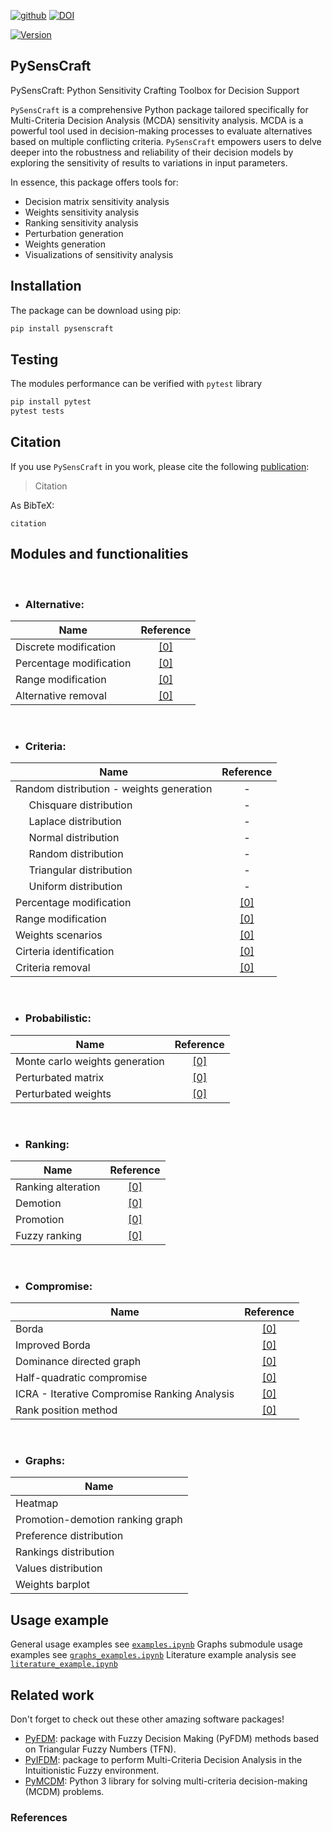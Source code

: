 [![github](https://img.shields.io/badge/github-repo-000.svg?logo=github&labelColor=gray&color=blue)](https://github.com/jwieckowski/pysenscraft)
[![DOI](https://zenodo.org/badge/206312286.svg)]()

<!-- [![License](https://img.shields.io/github/license/nlesc/pyfdm)]() -->

[![Version](https://img.shields.io/pypi/v/pyfdm)](https://pypi.org/project/)

## PySensCraft

PySensCraft: Python Sensitivity Crafting Toolbox for Decision Support

`PySensCraft` is a comprehensive Python package tailored specifically for Multi-Criteria Decision Analysis (MCDA) sensitivity analysis. MCDA is a powerful tool used in decision-making processes to evaluate alternatives based on multiple conflicting criteria. `PySensCraft` empowers users to delve deeper into the robustness and reliability of their decision models by exploring the sensitivity of results to variations in input parameters.

In essence, this package offers tools for:

- Decision matrix sensitivity analysis
- Weights sensitivity analysis
- Ranking sensitivity analysis
- Perturbation generation
- Weights generation
- Visualizations of sensitivity analysis

## Installation

The package can be download using pip:

```Bash
pip install pysenscraft
```

## Testing

The modules performance can be verified with `pytest` library

```Bash
pip install pytest
pytest tests
```

## Citation

If you use `PySensCraft` in you work, please cite the following [publication](https://scholar.google.pl/):

> Citation

As BibTeX:

```
citation
```

## Modules and functionalities

<br/>

- ### Alternative:

| Name                    |  Reference   |
| ----------------------- | :----------: |
| Discrete modification   | [[0]](#ref0) |
| Percentage modification | [[0]](#ref0) |
| Range modification      | [[0]](#ref0) |
| Alternative removal     | [[0]](#ref0) |

<br/>

- ### Criteria:

| Name                                             |  Reference   |
| ------------------------------------------------ | :----------: |
| Random distribution - weights generation         |      -       |
| &nbsp;&nbsp;&nbsp;&nbsp; Chisquare distribution  |      -       |
| &nbsp;&nbsp;&nbsp;&nbsp; Laplace distribution    |      -       |
| &nbsp;&nbsp;&nbsp;&nbsp; Normal distribution     |      -       |
| &nbsp;&nbsp;&nbsp;&nbsp; Random distribution     |      -       |
| &nbsp;&nbsp;&nbsp;&nbsp; Triangular distribution |      -       |
| &nbsp;&nbsp;&nbsp;&nbsp; Uniform distribution    |      -       |
| Percentage modification                          | [[0]](#ref0) |
| Range modification                               | [[0]](#ref0) |
| Weights scenarios                                | [[0]](#ref0) |
| Cirteria identification                          | [[0]](#ref0) |
| Criteria removal                                 | [[0]](#ref0) |

<br/>

- ### Probabilistic:

| Name                           |  Reference   |
| ------------------------------ | :----------: |
| Monte carlo weights generation | [[0]](#ref0) |
| Perturbated matrix             | [[0]](#ref0) |
| Perturbated weights            | [[0]](#ref0) |

<br/>

- ### Ranking:

| Name               |  Reference   |
| ------------------ | :----------: |
| Ranking alteration | [[0]](#ref0) |
| Demotion           | [[0]](#ref0) |
| Promotion          | [[0]](#ref0) |
| Fuzzy ranking      | [[0]](#ref0) |

<br/>

- ### Compromise:

| Name                                         |  Reference   |
| -------------------------------------------- | :----------: |
| Borda                                        | [[0]](#ref0) |
| Improved Borda                               | [[0]](#ref0) |
| Dominance directed graph                     | [[0]](#ref0) |
| Half-quadratic compromise                    | [[0]](#ref0) |
| ICRA - Iterative Compromise Ranking Analysis | [[0]](#ref0) |
| Rank position method                         | [[0]](#ref0) |

<br/>

- ### Graphs:

| Name                             |
| -------------------------------- |
| Heatmap                          |
| Promotion-demotion ranking graph |
| Preference distribution          |
| Rankings distribution            |
| Values distribution              |
| Weights barplot                  |

## Usage example

General usage examples see [`examples.ipynb`](./examples/examples.ipynb)
Graphs submodule usage examples see [`graphs_examples.ipynb`](./examples/graphs_examples.ipynb)
Literature example analysis see [`literature_example.ipynb`](./examples/literature_example.ipynb)

## Related work

Don't forget to check out these other amazing software packages!

- [PyFDM](https://pypi.org/project/pyfdm/): package with Fuzzy Decision Making (PyFDM) methods based on Triangular Fuzzy Numbers (TFN).
- [PyIFDM](https://pypi.org/project/pyifdm/): package to perform Multi-Criteria Decision Analysis in the Intuitionistic Fuzzy environment.
- [PyMCDM](https://pypi.org/project/pymcdm/): Python 3 library for solving multi-criteria decision-making (MCDM) problems.

### References
